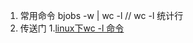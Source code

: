 1. 常用命令
bjobs -w | wc -l // wc -l 统计行
3. 传送门
1.[linux下wc -l 命令](https://blog.csdn.net/Moonlight_16/article/details/125527386)
